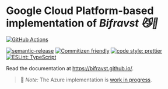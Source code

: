 # Google Cloud Platform-based implementation of _Bifravst :smirk_cat::rainbow:_

[![GitHub Actions](https://github.com/Bifravst/azure/workflows/Test%20and%20Release/badge.svg)](https://github.com/Bifravst/azure/actions)

[![semantic-release](https://img.shields.io/badge/%20%20%F0%9F%93%A6%F0%9F%9A%80-semantic--release-e10079.svg)](https://github.com/semantic-release/semantic-release)
[![Commitizen friendly](https://img.shields.io/badge/commitizen-friendly-brightgreen.svg)](http://commitizen.github.io/cz-cli/)
[![code style: prettier](https://img.shields.io/badge/code_style-prettier-ff69b4.svg)](https://github.com/prettier/prettier/)
[![ESLint: TypeScript](https://img.shields.io/badge/ESLint-TypeScript-blue.svg)](https://github.com/typescript-eslint/typescript-eslint)

Read the documentation at https://bifravst.github.io/.

> :construction: *Note:* The Azure implementation is [work in progress](https://github.com/bifravst/bifravst/issues/29).
